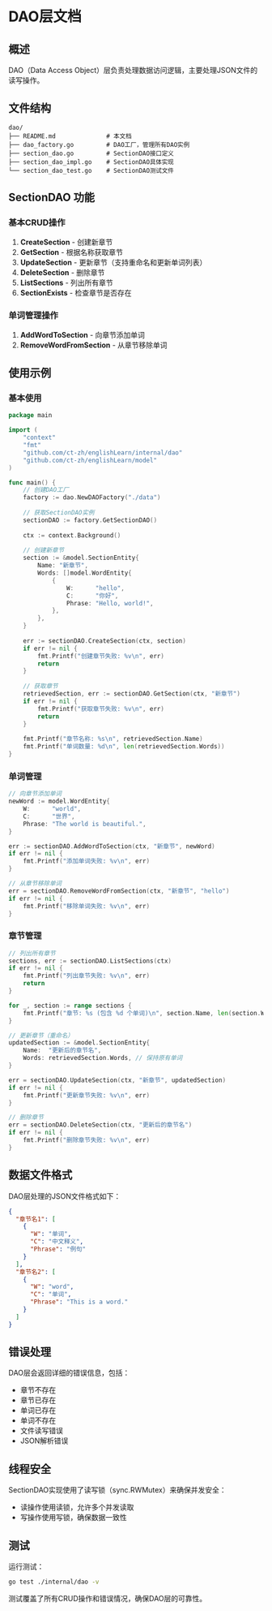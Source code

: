 # DAO层文档

## 概述

DAO（Data Access Object）层负责处理数据访问逻辑，主要处理JSON文件的读写操作。

## 文件结构

```
dao/
├── README.md              # 本文档
├── dao_factory.go         # DAO工厂，管理所有DAO实例
├── section_dao.go         # SectionDAO接口定义
├── section_dao_impl.go    # SectionDAO具体实现
└── section_dao_test.go    # SectionDAO测试文件
```

## SectionDAO 功能

### 基本CRUD操作

1. **CreateSection** - 创建新章节
2. **GetSection** - 根据名称获取章节
3. **UpdateSection** - 更新章节（支持重命名和更新单词列表）
4. **DeleteSection** - 删除章节
5. **ListSections** - 列出所有章节
6. **SectionExists** - 检查章节是否存在

### 单词管理操作

1. **AddWordToSection** - 向章节添加单词
2. **RemoveWordFromSection** - 从章节移除单词

## 使用示例

### 基本使用

```go
package main

import (
    "context"
    "fmt"
    "github.com/ct-zh/englishLearn/internal/dao"
    "github.com/ct-zh/englishLearn/model"
)

func main() {
    // 创建DAO工厂
    factory := dao.NewDAOFactory("./data")
    
    // 获取SectionDAO实例
    sectionDAO := factory.GetSectionDAO()
    
    ctx := context.Background()
    
    // 创建新章节
    section := &model.SectionEntity{
        Name: "新章节",
        Words: []model.WordEntity{
            {
                W:      "hello",
                C:      "你好",
                Phrase: "Hello, world!",
            },
        },
    }
    
    err := sectionDAO.CreateSection(ctx, section)
    if err != nil {
        fmt.Printf("创建章节失败: %v\n", err)
        return
    }
    
    // 获取章节
    retrievedSection, err := sectionDAO.GetSection(ctx, "新章节")
    if err != nil {
        fmt.Printf("获取章节失败: %v\n", err)
        return
    }
    
    fmt.Printf("章节名称: %s\n", retrievedSection.Name)
    fmt.Printf("单词数量: %d\n", len(retrievedSection.Words))
}
```

### 单词管理

```go
// 向章节添加单词
newWord := model.WordEntity{
    W:      "world",
    C:      "世界",
    Phrase: "The world is beautiful.",
}

err := sectionDAO.AddWordToSection(ctx, "新章节", newWord)
if err != nil {
    fmt.Printf("添加单词失败: %v\n", err)
}

// 从章节移除单词
err = sectionDAO.RemoveWordFromSection(ctx, "新章节", "hello")
if err != nil {
    fmt.Printf("移除单词失败: %v\n", err)
}
```

### 章节管理

```go
// 列出所有章节
sections, err := sectionDAO.ListSections(ctx)
if err != nil {
    fmt.Printf("列出章节失败: %v\n", err)
    return
}

for _, section := range sections {
    fmt.Printf("章节: %s (包含 %d 个单词)\n", section.Name, len(section.Words))
}

// 更新章节（重命名）
updatedSection := &model.SectionEntity{
    Name:  "更新后的章节名",
    Words: retrievedSection.Words, // 保持原有单词
}

err = sectionDAO.UpdateSection(ctx, "新章节", updatedSection)
if err != nil {
    fmt.Printf("更新章节失败: %v\n", err)
}

// 删除章节
err = sectionDAO.DeleteSection(ctx, "更新后的章节名")
if err != nil {
    fmt.Printf("删除章节失败: %v\n", err)
}
```

## 数据文件格式

DAO层处理的JSON文件格式如下：

```json
{
  "章节名1": [
    {
      "W": "单词",
      "C": "中文释义",
      "Phrase": "例句"
    }
  ],
  "章节名2": [
    {
      "W": "word",
      "C": "单词",
      "Phrase": "This is a word."
    }
  ]
}
```

## 错误处理

DAO层会返回详细的错误信息，包括：

- 章节不存在
- 章节已存在
- 单词已存在
- 单词不存在
- 文件读写错误
- JSON解析错误

## 线程安全

SectionDAO实现使用了读写锁（sync.RWMutex）来确保并发安全：

- 读操作使用读锁，允许多个并发读取
- 写操作使用写锁，确保数据一致性

## 测试

运行测试：

```bash
go test ./internal/dao -v
```

测试覆盖了所有CRUD操作和错误情况，确保DAO层的可靠性。